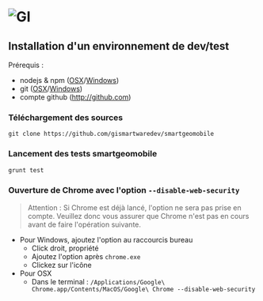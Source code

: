 ![GI](http://gismartware.com/images/logo.png)
====================================================================

## Installation d'un environnement de dev/test 

Prérequis : 
* nodejs & npm ([OSX](http://nodejs.org/dist/v0.10.24/node-v0.10.24.pkg)/[Windows](http://nodejs.org/dist/v0.10.24/node-v0.10.24-x86.msi))
* git ([OSX](https://git-osx-installer.googlecode.com/files/git-1.8.4.2-intel-universal-snow-leopard.dmg)/[Windows](https://msysgit.googlecode.com/files/Git-1.8.5.2-preview20131230.exe))
* compte github (http://github.com)

### Téléchargement des sources 

`git clone https://github.com/gismartwaredev/smartgeomobile`

### Lancement des tests smartgeomobile 

```bash 
grunt test
```

### Ouverture de Chrome avec l'option `--disable-web-security`

> Attention : Si Chrome est déjà lancé, l'option ne sera pas prise en compte. Veuillez donc vous assurer que Chrome n'est pas en cours avant de faire l'opération suivante.

* Pour Windows, ajoutez l'option au raccourcis bureau 
  - Click droit, propriété 
  - Ajoutez l'option après `chrome.exe`
  - Clickez sur l'icône
* Pour OSX
  - Dans le terminal : `/Applications/Google\ Chrome.app/Contents/MacOS/Google\ Chrome --disable-web-security`
